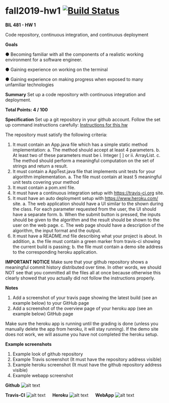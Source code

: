 # fall2019-hw1 [![Build Status](https://travis-ci.org/ssayin/fall2019-hw1-ssayin.svg?branch=master)](https://travis-ci.org/ssayin/fall2019-hw1-ssayin)

**BIL 481 - HW 1**

Code repository, continuous integration, and continuous deployment

**Goals**

  ●	 Becoming familiar with all the components of a realistic working environment for a software engineer.

  ●	Gaining experience on working on the terminal

  ●	Gaining experience on making progress when exposed to many unfamiliar technologies

**Summary**
Set up a code repository with continuous integration and deployment.

**Total Points: 4 / 100**

**Specification**
Set up a git repository in your github account. Follow the set up command instructions carefully:
[Instructions for this hw](docs/Instructions.pdf)

The repository must satisfy the following criteria:
1.	It must contain an App.java file which has a simple static method implementation:
a.	The method should accept at least 4 parameters.
b.	At least two of these parameters must be
i.	Integer [ ] or
ii.	ArrayList<Integer>.
c.	The method should perform a meaningful computation on the set of strings and return a result.
2.	It must contain a AppTest.java file that implements unit tests for your algorithm implementation.
a.	The file must contain at least 5 meaningful unit tests covering your method
3.	It must contain a pom.xml file.
4.	It must have a continuous integration setup with https://travis-ci.org site.
5.	It must have an auto deployment setup with https://www.heroku.com/ site.
a.	The web application should have a UI similar to the shown during the class. For each parameter requested from the user, the UI should have a separate form.
b.	When the submit button is pressed, the inputs should be given to the algorithm and the result should be shown to the user on the web page.
c.	The web page should have a description of the algorithm, the input format and the output.
6.	It must have a README.md file describing what your project is about.  In addition,
a.	the file must contain a green marker from travis-ci showing the current build is passing;
b.	the file must contain a demo site address to the corresponding heroku application.

**IMPORTANT NOTICE**
Make sure that your github repository shows a meaningful commit history distributed over time. In other words, we should NOT see that you committed all the files all at once because otherwise this clearly showed that you actually did not follow the instructions properly.

**Notes**
1.	Add a screenshot of your travis page showing the latest build (see an example below) to your GitHub page
2.	Add a screenshot of the overview page of your heroku app (see an example below) GitHub page

Make sure the heroku app is running until the grading is done (unless you manually delete the app from heroku, it will stay running). If the demo site does not work, we will assume you have not completed the heroku setup.

**Example screenshots**
1.	Example look of github repository
2.	Example Travis screenshot (It must have the repository address visible)
3.	Example heroku screenshot (It must have the github repository address visible)
4.	Example webapp screenshot

**Github**
![alt text](https://github.com/TOBB-ETU-BIL481/fall2019-hw1/blob/master/example_screenshots/git.png)

**Travis-CI**
![alt text](https://github.com/TOBB-ETU-BIL481/fall2019-hw1/blob/master/example_screenshots/travis.png)
 
**Heroku**
![alt text](https://github.com/TOBB-ETU-BIL481/fall2019-hw1/blob/master/example_screenshots/heroku.png)
 
**WebApp**
![alt text](https://github.com/TOBB-ETU-BIL481/fall2019-hw1/blob/master/example_screenshots/webapp.png)
